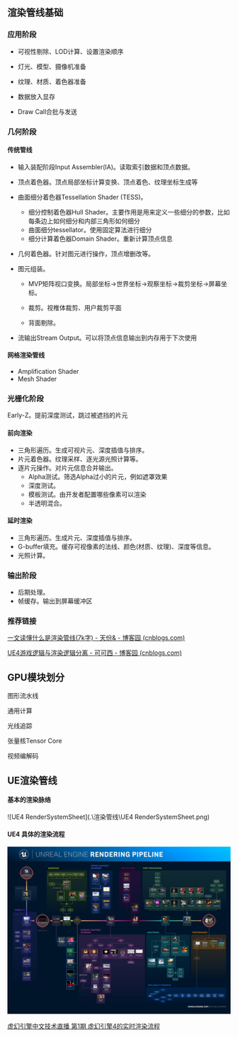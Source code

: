 ## 渲染管线基础

### 应用阶段

- 可视性剔除、LOD计算、设置渲染顺序

- 灯光、模型、摄像机准备

- 纹理、材质、着色器准备

- 数据放入显存

- Draw Call合批与发送

### 几何阶段

#### 传统管线

- 输入装配阶段Input Assembler(IA)。读取索引数据和顶点数据。

- 顶点着色器。顶点局部坐标计算变换、顶点着色、纹理坐标生成等

- 曲面细分着色器Tessellation Shader (TESS)。
  
  - 细分控制着色器Hull Shader。主要作用是用来定义一些细分的参数，比如每条边上如何细分和内部三角形如何细分
  - 曲面细分tessellator。使用固定算法进行细分
  - 细分计算着色器Domain Shader。重新计算顶点信息

- 几何着色器。针对图元进行操作，顶点增删改等。

- 图元组装。
  
  - MVP矩阵视口变换。局部坐标->世界坐标->观察坐标->裁剪坐标->屏幕坐标。
  
  - 裁剪。视椎体裁剪、用户裁剪平面
  
  - 背面剔除。

- 流输出Stream Output。可以将顶点信息输出到内存用于下次使用

#### 网格渲染管线

- Amplification Shader
- Mesh Shader

### 光栅化阶段

Early-Z。提前深度测试，跳过被遮挡的片元

#### 前向渲染

- 三角形遍历。生成可视片元、深度插值与排序。
- 片元着色器。纹理采样、逐光源光照计算等。
- 逐片元操作。对片元信息合并输出。
  - Alpha测试。筛选Alpha过小的片元，例如遮罩效果
  - 深度测试。
  - 模板测试。由开发者配置哪些像素可以渲染
  - 半透明混合。

#### 延时渲染

- 三角形遍历。生成片元、深度插值与排序。
- G-buffer填充。缓存可视像素的法线、颜色(材质、纹理)、深度等信息。
- 光照计算。

### 输出阶段

- 后期处理。
- 帧缓存。输出到屏幕缓冲区 

### 推荐链接

[一文读懂什么是渲染管线(7k字) - 天份& - 博客园 (cnblogs.com)](https://www.cnblogs.com/forever-Ys/p/15520028.html)

[UE4游戏逻辑与渲染逻辑分离 - 可可西 - 博客园 (cnblogs.com)](https://www.cnblogs.com/kekec/p/15721722.html)

## GPU模块划分

图形流水线

通用计算 

光线追踪

张量核Tensor Core

视频编解码

## UE渲染管线

#### 基本的渲染脉络

![UE4 RenderSystemSheet](.\渲染管线\UE4 RenderSystemSheet.png)

#### UE4 具体的渲染流程

![ReadingPipeline](.\渲染管线\ReadingPipeline.jpg)

[虚幻引擎中文技术直播 第1期 虚幻引擎4的实时渲染流程](https://www.bilibili.com/video/BV1yb411c7in/)
